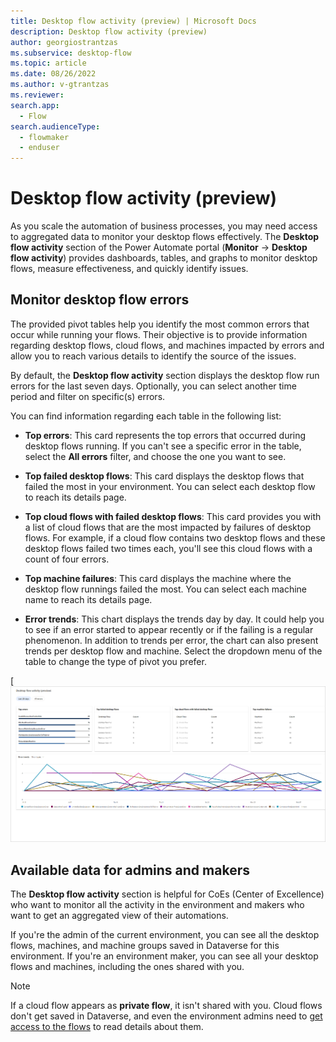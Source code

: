 ```yaml
---
title: Desktop flow activity (preview) | Microsoft Docs
description: Desktop flow activity (preview)
author: georgiostrantzas
ms.subservice: desktop-flow
ms.topic: article
ms.date: 08/26/2022
ms.author: v-gtrantzas
ms.reviewer: 
search.app: 
  - Flow
search.audienceType: 
  - flowmaker
  - enduser
---
```


# Desktop flow activity (preview)

As you scale the automation of business processes, you may need access to aggregated data to monitor your desktop flows effectively. The **Desktop flow activity** section of the Power Automate portal (**Monitor** -> **Desktop flow activity**) provides dashboards, tables, and graphs to monitor desktop flows, measure effectiveness, and quickly identify issues.  

## Monitor desktop flow errors

The provided pivot tables help you identify the most common errors that occur while running your flows. Their objective is to provide information regarding desktop flows, cloud flows, and machines impacted by errors and allow you to reach various details to identify the source of the issues. 
 
By default, the **Desktop flow activity** section displays the desktop flow run errors for the last seven days. Optionally, you can select another time period and filter on specific(s) errors. 

You can find information regarding each table in the following list:

- **Top errors**: This card represents the top errors that occurred during desktop flows running. If you can't see a specific error in the table, select the **All errors** filter, and choose the one you want to see. 

- **Top failed desktop flows**: This card displays the desktop flows that failed the most in your environment. You can select each desktop flow to reach its details page.

- **Top cloud flows with failed desktop flows**: This card provides you with a list of cloud flows that are the most impacted by failures of desktop flows. For example, if a cloud flow contains two desktop flows and these desktop flows failed two times each, you'll see this cloud flows with a count of four errors.  

- **Top machine failures**: This card displays the machine where the desktop flow runnings failed the most. You can select each machine name to reach its details page. 

- **Error trends**: This chart displays the trends day by day. It could help you to see if an error started to appear recently or if the failing is a regular phenomenon. In addition to trends per error, the chart can also present trends per desktop flow and machine. Select the dropdown menu of the table to change the type of pivot you prefer.

[![Screenshot of the Desktop flow activity section.](media\desktop-flow-activity\desktop-flow-activity-section.png)

## Available data for admins and makers

The **Desktop flow activity** section is helpful for CoEs (Center of Excellence) who want to monitor all the activity in the environment and makers who want to get an aggregated view of their automations. 

If you're the admin of the current environment, you can see all the desktop flows, machines, and machine groups saved in Dataverse for this environment. If you're an environment maker, you can see all your desktop flows and machines, including the ones shared with you. 

> [!NOTE]
> If a cloud flow appears as **private flow**, it isn't shared with you. Cloud flows don't get saved in Dataverse, and even the environment admins need to [get access to the flows](../create-team-flows.md) to read details about them. 
